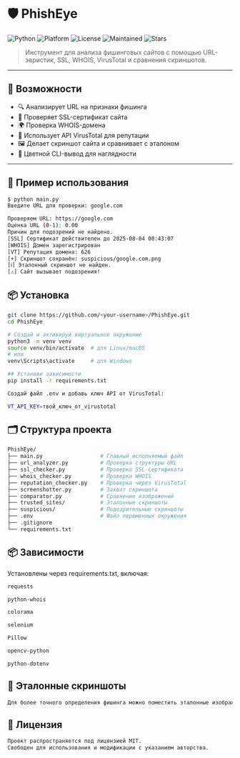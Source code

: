 # 🛡️ PhishEye

![Python](https://img.shields.io/badge/Python-3.8%2B-blue.svg)
![Platform](https://img.shields.io/badge/Platform-Mac%2FLinux%20%7C%20Windows-lightgrey)
![License](https://img.shields.io/github/license/whystare/PhishEye)
![Maintained](https://img.shields.io/badge/Maintained-yes-brightgreen)
![Stars](https://img.shields.io/github/stars/whystare/PhishEye?style=social)

> Инструмент для анализа фишинговых сайтов с помощью URL-эвристик, SSL, WHOIS, VirusTotal и сравнения скриншотов.

---

## 🚀 Возможности

- 🔍 Анализирует URL на признаки фишинга
- 🔐 Проверяет SSL-сертификат сайта
- 🌍 Проверка WHOIS-домена
- 🧠 Использует API VirusTotal для репутации
- 🖼️ Делает скриншот сайта и сравнивает с эталоном
- 🎨 Цветной CLI-вывод для наглядности
---

## 🧩 Пример использования

```bash
$ python main.py
Введите URL для проверки: google.com

Проверяем URL: https://google.com
Оценка URL (0-1): 0.00
Причин для подозрений не найдено.
[SSL] Сертификат действителен до 2025-08-04 08:43:07
[WHOIS] Домен зарегистрирован
[VT] Репутация домена: 626
[+] Скриншот сохранён: suspicious/google.com.png
[ℹ️] Эталонный скриншот не найден.
[⚠️] Сайт вызывает подозрения!
```

  ##   📦 Установка
  ```bash
git clone https://github.com/<your-username>/PhishEye.git
cd PhishEye

# Создай и активируй виртуальное окружение
python3 -m venv venv
source venv/bin/activate  # для Linux/macOS
# или
venv\Scripts\activate     # для Windows

## Установи зависимости
pip install -r requirements.txt

Создай файл .env и добавь ключ API от VirusTotal:

VT_API_KEY=твой_ключ_от_virustotal
```
## 🗂 Структура проекта
```bash
PhishEye/
├── main.py                  # Главный исполняемый файл
├── url_analyzer.py          # Проверка структуры URL
├── ssl_checker.py           # Проверка SSL-сертификата
├── whois_checker.py         # Проверка WHOIS
├── reputation_checker.py    # Проверка через VirusTotal
├── screenshotter.py         # Захват скриншота
├── comparator.py            # Сравнение изображений
├── trusted_sites/           # Эталонные скриншоты
├── suspicious/              # Подозрительные скриншоты
├── .env                     # Файл переменных окружения
├── .gitignore
└── requirements.txt
```
## 📦 Зависимости

Установлены через requirements.txt, включая:
```bash
requests

python-whois

colorama

selenium

Pillow

opencv-python

python-dotenv
```
## 📸 Эталонные скриншоты
```bash
Для более точного определения фишинга можно поместить эталонные изображения в trusted_sites/, чтобы сравнивать сайты по визуальному сходству.
```
## 📝 Лицензия
```bash
Проект распространяется под лицензией MIT.
Свободен для использования и модификации с указанием авторства.
```

